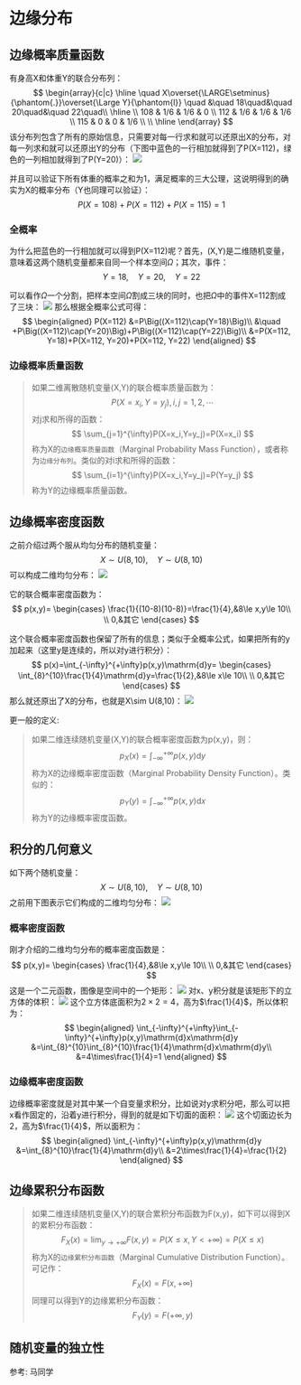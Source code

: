 # 边缘分布


## 边缘概率质量函数
有身高X和体重Y的联合分布列：
$$
\begin{array}{c|c}
    \hline
    \quad X\overset{\LARGE\setminus}{\phantom{.}}\overset{\Large Y}{\phantom{l}} \quad &\quad 18\quad&\quad 20\quad&\quad 22\quad\\
    \hline
    \\
    108 & 1/6 & 1/6 & 0 \\
    112 & 1/6 & 1/6 & 1/6 \\
    115 & 0 & 0 & 1/6 \\
    \\
    \hline
\end{array}
$$
该分布列包含了所有的原始信息，只需要对每一行求和就可以还原出X的分布，对每一列求和就可以还原出Y的分布（下图中蓝色的一行相加就得到了P(X=112)，绿色的一列相加就得到了P(Y=20)）：
![](./边缘分布/1.svg)

并且可以验证下所有体重的概率之和为1，满足概率的三大公理，这说明得到的确实为X的概率分布（Y也同理可以验证）：
$$
P(X=108)+P(X=112)+P(X=115)=1
$$

### 全概率
为什么把蓝色的一行相加就可以得到P(X=112)呢？首先，(X,Y)是二维随机变量，意味着这两个随机变量都来自同一个样本空间$\Omega$；其次，事件：
$$
Y=18,\quad Y=20,\quad Y=22
$$

可以看作$\Omega$一个分割，把样本空间$\Omega$割成三块的同时，也把$\Omega$中的事件X=112割成了三块：
![](./边缘分布/2.svg)
那么根据全概率公式可得：
$$
\begin{aligned}
    P(X=112)
        &=P\Big((X=112)\cap(Y=18)\Big)\\
        &\quad +P\Big((X=112)\cap(Y=20)\Big)+P\Big((X=112)\cap(Y=22)\Big)\\
        &=P(X=112, Y=18)+P(X=112, Y=20)+P(X=112, Y=22)
\end{aligned}
$$

### 边缘概率质量函数
> 如果二维离散随机变量(X,Y)的联合概率质量函数为：
$$
P(X=x_i,Y=y_j),i,j=1,2,\cdots
$$
对j求和所得的函数：
$$
\sum_{j=1}^{\infty}P(X=x_i,Y=y_j)=P(X=x_i)
$$
称为X的`边缘概率质量函数`（Marginal Probability Mass Function），或者称为`边缘分布列`。类似的对i求和所得的函数：
$$
\sum_{i=1}^{\infty}P(X=x_i,Y=y_j)=P(Y=y_j)
$$
称为Y的边缘概率质量函数。



## 边缘概率密度函数
之前介绍过两个服从均匀分布的随机变量：
$$
X\sim U(8,10),\quad Y\sim U(8,10)
$$
可以构成二维均匀分布：
![](./边缘分布/3.png)

它的联合概率密度函数为：
$$
p(x,y)=
\begin{cases}
    \frac{1}{(10-8)(10-8)}=\frac{1}{4},&8\le x,y\le 10\\
    \\
    0,&其它
\end{cases}
$$

这个联合概率密度函数也保留了所有的信息；类似于全概率公式，如果把所有的y加起来（这里y是连续的，所以对y进行积分）：
$$
p(x)=\int_{-\infty}^{+\infty}p(x,y)\mathrm{d}y=
\begin{cases}
    \int_{8}^{10}\frac{1}{4}\mathrm{d}y=\frac{1}{2},&8\le x\le 10\\
    \\
    0,&其它
\end{cases}
$$
那么就还原出了X的分布，也就是X\sim U(8,10)：
![](./边缘分布/4.png)

更一般的定义:
>如果二维连续随机变量(X,Y)的联合概率密度函数为p(x,y)，则：
$$
p_X(x)=\int_{-\infty}^{+\infty}p(x,y)\mathrm{d}y
$$
称为X的边缘概率密度函数（Marginal Probability Density Function）。类似的：
$$
p_Y(y)=\int_{-\infty}^{+\infty}p(x,y)\mathrm{d}x
$$
称为Y的边缘概率密度函数。

## 积分的几何意义
如下两个随机变量：
$$
X\sim U(8,10),\quad Y\sim U(8,10)
$$
之前用下图表示它们构成的二维均匀分布：
![](./边缘分布/5.png)
### 概率密度函数
刚才介绍的二维均匀分布的概率密度函数是：
$$
p(x,y)=
\begin{cases}
   \frac{1}{4},&8\le x,y\le 10\\
    \\
    0,&其它
\end{cases}
$$
这是一个二元函数，图像是空间中的一个矩形：
![](./边缘分布/6.png)
对x、y积分就是该矩形下的立方体的体积：
![](./边缘分布/7.png)
这个立方体底面积为$2\times 2=4$，高为$\frac{1}{4}$，所以体积为：
$$
\begin{aligned}
    \int_{-\infty}^{+\infty}\int_{-\infty}^{+\infty}p(x,y)\mathrm{d}x\mathrm{d}y
        &=\int_{8}^{10}\int_{8}^{10}\frac{1}{4}\mathrm{d}x\mathrm{d}y\\
        &=4\times\frac{1}{4}=1
\end{aligned}
$$

### 边缘概率密度函数
边缘概率密度就是对其中某一个自变量求积分，比如说对y求积分吧，那么可以把x看作固定的，沿着y进行积分，得到的就是如下切面的面积：
![](./边缘分布/8.png)
这个切面边长为2，高为$\frac{1}{4}$，所以面积为：
$$
\begin{aligned}
    \int_{-\infty}^{+\infty}p(x,y)\mathrm{d}y
        &=\int_{8}^{10}\frac{1}{4}\mathrm{d}y\\
        &=2\times\frac{1}{4}=\frac{1}{2}
\end{aligned}
$$


## 边缘累积分布函数
>如果二维连续随机变量(X,Y)的联合累积分布函数为F(x,y)，如下可以得到X的累积分布函数：
$$
F_X(x)=\lim_{y\to+\infty}F(x,y)=P(X\le x,Y < +\infty)=P(X\le x)
$$
称为X的`边缘累积分布函数`（Marginal Cumulative Distribution Function）。可记作：
$$
F_X(x)=F(x,+\infty)
$$
同理可以得到Y的边缘累积分布函数：
$$
F_Y(y)=F(+\infty, y)
$$

## 随机变量的独立性




参考:
马同学